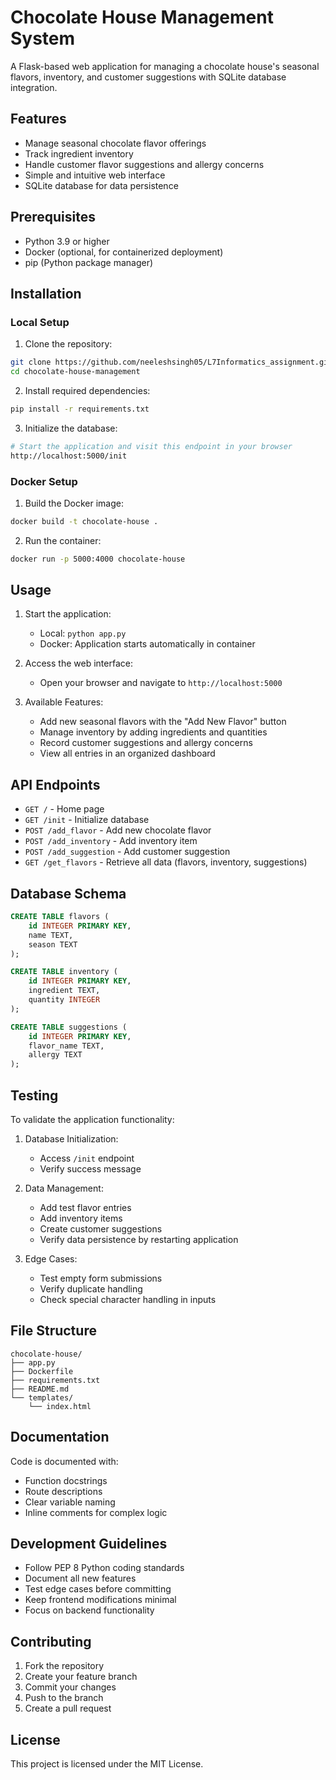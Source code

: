 # Chocolate House Management System

A Flask-based web application for managing a chocolate house's seasonal flavors, inventory, and customer suggestions with SQLite database integration.

## Features

- Manage seasonal chocolate flavor offerings
- Track ingredient inventory
- Handle customer flavor suggestions and allergy concerns
- Simple and intuitive web interface
- SQLite database for data persistence

## Prerequisites

- Python 3.9 or higher
- Docker (optional, for containerized deployment)
- pip (Python package manager)

## Installation

### Local Setup

1. Clone the repository:
```bash
git clone https://github.com/neeleshsingh05/L7Informatics_assignment.git
cd chocolate-house-management
```

2. Install required dependencies:
```bash
pip install -r requirements.txt
```

3. Initialize the database:
```bash
# Start the application and visit this endpoint in your browser
http://localhost:5000/init
```

### Docker Setup

1. Build the Docker image:
```bash
docker build -t chocolate-house .
```

2. Run the container:
```bash
docker run -p 5000:4000 chocolate-house
```

## Usage

1. Start the application:
   - Local: `python app.py`
   - Docker: Application starts automatically in container

2. Access the web interface:
   - Open your browser and navigate to `http://localhost:5000`

3. Available Features:
   - Add new seasonal flavors with the "Add New Flavor" button
   - Manage inventory by adding ingredients and quantities
   - Record customer suggestions and allergy concerns
   - View all entries in an organized dashboard

## API Endpoints

- `GET /` - Home page
- `GET /init` - Initialize database
- `POST /add_flavor` - Add new chocolate flavor
- `POST /add_inventory` - Add inventory item
- `POST /add_suggestion` - Add customer suggestion
- `GET /get_flavors` - Retrieve all data (flavors, inventory, suggestions)

## Database Schema

```sql
CREATE TABLE flavors (
    id INTEGER PRIMARY KEY,
    name TEXT,
    season TEXT
);

CREATE TABLE inventory (
    id INTEGER PRIMARY KEY,
    ingredient TEXT,
    quantity INTEGER
);

CREATE TABLE suggestions (
    id INTEGER PRIMARY KEY,
    flavor_name TEXT,
    allergy TEXT
);
```

## Testing

To validate the application functionality:

1. Database Initialization:
   - Access `/init` endpoint
   - Verify success message

2. Data Management:
   - Add test flavor entries
   - Add inventory items
   - Create customer suggestions
   - Verify data persistence by restarting application

3. Edge Cases:
   - Test empty form submissions
   - Verify duplicate handling
   - Check special character handling in inputs

## File Structure

```
chocolate-house/
├── app.py
├── Dockerfile
├── requirements.txt
├── README.md
└── templates/
    └── index.html
```

## Documentation

Code is documented with:
- Function docstrings
- Route descriptions
- Clear variable naming
- Inline comments for complex logic

## Development Guidelines

- Follow PEP 8 Python coding standards
- Document all new features
- Test edge cases before committing
- Keep frontend modifications minimal
- Focus on backend functionality

## Contributing

1. Fork the repository
2. Create your feature branch
3. Commit your changes
4. Push to the branch
5. Create a pull request

## License

This project is licensed under the MIT License.
